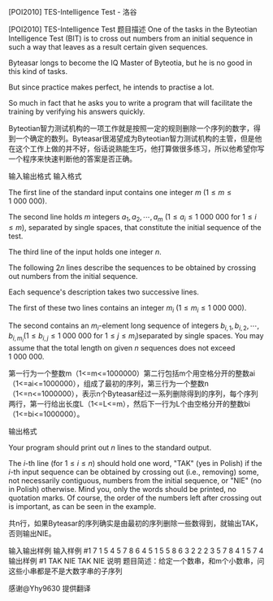 



[POI2010] TES-Intelligence Test - 洛谷














[POI2010] TES-Intelligence Test
题目描述
One of the tasks in the Byteotian Intelligence Test (BIT) is to cross out    numbers from an initial sequence in such a way that leaves as a result    certain given sequences.

Byteasar longs to become the IQ Master of Byteotia, but he is no good in    this kind of tasks.

But since practice makes perfect, he intends to practise a lot.

So much in fact that he asks you to write a program that will facilitate    the training by verifying his answers quickly.

Byteotian智力测试机构的一项工作就是按照一定的规则删除一个序列的数字，得到一个确定的数列。Byteasar很渴望成为Byteotian智力测试机构的主管，但是他在这个工作上做的并不好，俗话说熟能生巧，他打算做很多练习，所以他希望你写一个程序来快速判断他的答案是否正确。

输入输出格式
输入格式

The first line of the standard input contains one integer $m$ ($1\le m\le 1\ 000\ 000$).

The second line holds $m$ integers $a_1,a_2,\cdots,a_m$ ($1\le a_i\le 1\ 000\ 000$ for $1\le i\le m$), separated by single spaces,      that constitute the initial sequence of the test.

The third line of the input holds one integer $n$.

The following $2n$ lines describe the sequences to be obtained by crossing out      numbers from the initial sequence.

Each sequence's description takes two successive lines.

The first of these two lines contains an integer $m_i$ ($1\le m_i\le 1\ 000\ 000$).

The second contains an $m_i$-element long sequence of integers $b_{i,1},b_{i,2},\cdots,b_{i,m_i}$($1\le b_{i,j}\le 1\ 000\ 000$ for $1\le j\le m_i$)separated by single spaces. You may assume that the total length on given $n$ sequences does not exceed $1\ 000\ 000$.

第一行为一个整数m（1<=m<=1000000）第二行包括m个用空格分开的整数ai（1<=ai<=1000000），组成了最初的序列，第三行为一个整数n（1<=n<=1000000），表示n个Byteasar经过一系列删除得到的序列，每个序列两行，第一行给出长度L（1<=L<=m），然后下一行为L个由空格分开的整数bi（1<=bi<=1000000）。

输出格式

Your program should print out $n$ lines to the standard output.

The $i$-th line (for $1\le i\le n$) should hold one word,      "TAK" (yes in Polish) if the $i$-th input sequence can be obtained by      crossing out (i.e., removing) some, not necessarily contiguous, numbers from the initial sequence,      or "NIE" (no in Polish) otherwise. Mind you, only the words should be printed,      no quotation marks. Of course, the order of the numbers left after crossing out is important,      as can be seen in the example.

共n行，如果Byteasar的序列确实是由最初的序列删除一些数得到，就输出TAK，否则输出NIE。

输入输出样例
输入样例 #1
7
1 5 4 5 7 8 6
4
5
1 5 5 8 6
3
2 2 2
3
5 7 8
4
1 5 7 4
输出样例 #1
TAK
NIE
TAK
NIE
说明
题目简述：给定一个数串，和m个小数串，问这些小串都是不是大数字串的子序列

感谢@Yhy9630 提供翻译







